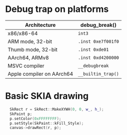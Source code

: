 Debug trap on platforms
================================
| Architecture       | debug_break() |
| -------------      | ------------- |
| x86/x86-64         | `int3`  |
| ARM mode, 32-bit   | `.inst 0xe7f001f0`  |
| Thumb mode, 32-bit | `.inst 0xde01`  |
| AArch64, ARMv8     | `.inst 0xd4200000` |
| MSVC compiler      | `__debugbreak` |
| Apple compiler on AArch64     | `__builtin_trap()` |

Basic SKIA drawing
================================
```C++
  SkRect r = SkRect::MakeXYWH(0, 0, w_, h_);
  SkPaint p;
  p.setColor(0xFFFFFFFF);
  p.setStyle(SkPaint::kFill_Style);
  canvas->drawRect(r, p);
```
